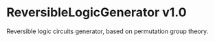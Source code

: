 ReversibleLogicGenerator v1.0
=============================

Reversible logic circuits generator, based on permutation group theory.
